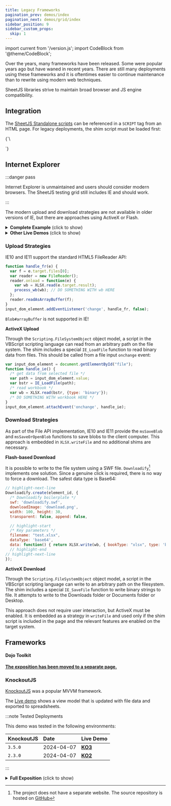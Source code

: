 ```yaml
---
title: Legacy Frameworks
pagination_prev: demos/index
pagination_next: demos/grid/index
sidebar_position: 9
sidebar_custom_props:
  skip: 1
---
```


import current from '/version.js';
import CodeBlock from '@theme/CodeBlock';

Over the years, many frameworks have been released. Some were popular years ago
but have waned in recent years. There are still many deployments using these
frameworks and it is oftentimes easier to continue maintenance than to rewrite
using modern web techniques.

SheetJS libraries strive to maintain broad browser and JS engine compatibility.

## Integration

The [SheetJS Standalone scripts](/docs/getting-started/installation/standalone)
can be referenced in a `SCRIPT` tag from an HTML page. For legacy deployments,
the shim script must be loaded first:

<CodeBlock language="html">{`\
<!-- SheetJS version ${current} \`shim.min.js\` -->
<script lang="javascript" src="https://cdn.sheetjs.com/xlsx-${current}/package/dist/shim.min.js"></script>
<!-- SheetJS version ${current} \`xlsx.full.min.js\` -->
<script lang="javascript" src="https://cdn.sheetjs.com/xlsx-${current}/package/dist/xlsx.full.min.js"></script>
<script>
/* display SheetJS version */
if(typeof console == "object" && console.log) console.log(XLSX.version);
else if(typeof alert != "undefined") alert(XLSX.version);
else document.write(XLSX.version);
</script>`}
</CodeBlock>

## Internet Explorer

:::danger pass

Internet Explorer is unmaintained and users should consider modern browsers.
The SheetJS testing grid still includes IE and should work.

:::

The modern upload and download strategies are not available in older versions of
IE, but there are approaches using ActiveX or Flash.

<details>
  <summary><b>Complete Example</b> (click to show)</summary>

This demo includes all of the support files for the Flash and ActiveX methods.

1) Download the SheetJS Standalone script and shim script. Move both files to
the project directory:

<ul>
<li><a href={`https://cdn.sheetjs.com/xlsx-${current}/package/dist/shim.min.js`}>shim.min.js</a></li>
<li><a href={`https://cdn.sheetjs.com/xlsx-${current}/package/dist/xlsx.full.min.js`}>xlsx.full.min.js</a></li>
</ul>

2) [Download the demo ZIP](pathname:///ie/SheetJSIESupport.zip).

The ZIP includes the demo HTML file as well as the Downloadify support files.

Extract the contents to the same folder as the scripts from step 1

3) Start a HTTP server:

```bash
npx -y http-server .
```

4) Access the `index.html` from a machine with Internet Explorer.

</details>

<details>
  <summary><b>Other Live Demos</b> (click to show)</summary>

:::caution pass

The hosted solutions may not work in older versions of Windows.  For testing,
demo pages should be downloaded and hosted using a simple HTTP server.

:::

https://oss.sheetjs.com/sheetjs/ajax.html uses XMLHttpRequest to download test
files and convert to CSV

https://oss.sheetjs.com/sheetjs/ demonstrates reading files with `FileReader`.

Older versions of IE do not support HTML5 File API but do support Base64.

On MacOS you can get the Base64 encoding with:

```bash
$ <target_file base64 | pbcopy
```

On Windows XP and up you can get the Base64 encoding using `certutil`:

```cmd
> certutil -encode target_file target_file.b64
```

(note: You have to open the file and remove the header and footer lines)

</details>

### Upload Strategies

IE10 and IE11 support the standard HTML5 FileReader API:

```js
function handle_fr(e) {
  var f = e.target.files[0];
  var reader = new FileReader();
  reader.onload = function(e) {
    var wb = XLSX.read(e.target.result);
    process_wb(wb); // DO SOMETHING WITH wb HERE
  };
  reader.readAsArrayBuffer(f);
}
input_dom_element.addEventListener('change', handle_fr, false);
```

`Blob#arrayBuffer` is not supported in IE!

**ActiveX Upload**

Through the `Scripting.FileSystemObject` object model, a script in the VBScript
scripting language can read from an arbitrary path on the file system. The shim
includes a special `IE_LoadFile` function to read binary data from files. This
should be called from a file input `onchange` event:

```js
var input_dom_element = document.getElementById("file");
function handle_ie() {
  /* get data from selected file */
  var path = input_dom_element.value;
  var bstr = IE_LoadFile(path);
  /* read workbook */
  var wb = XLSX.read(bstr, {type: 'binary'});
  /* DO SOMETHING WITH workbook HERE */
}
input_dom_element.attachEvent('onchange', handle_ie);
```

### Download Strategies

As part of the File API implementation, IE10 and IE11 provide the `msSaveBlob`
and `msSaveOrOpenBlob` functions to save blobs to the client computer.  This
approach is embedded in `XLSX.writeFile` and no additional shims are necessary.

**Flash-based Download**

It is possible to write to the file system using a SWF file.  `Downloadify`[^1]
implements one solution.  Since a genuine click is required, there is no way to
force a download.  The safest data type is Base64:

```js
// highlight-next-line
Downloadify.create(element_id, {
  /* Downloadify boilerplate */
  swf: 'downloadify.swf',
  downloadImage: 'download.png',
  width: 100, height: 30,
  transparent: false, append: false,

  // highlight-start
  /* Key parameters */
  filename: "test.xlsx",
  dataType: 'base64',
  data: function() { return XLSX.write(wb, { bookType: "xlsx", type: 'base64' }); }
  // highlight-end
// highlight-next-line
});
```

**ActiveX Download**

Through the `Scripting.FileSystemObject` object model, a script in the VBScript
scripting language can write to an arbitrary path on the filesystem.  The shim
includes a special `IE_SaveFile` function to write binary strings to file.  It
attempts to write to the Downloads folder or Documents folder or Desktop.

This approach does not require user interaction, but ActiveX must be enabled. It
is embedded as a strategy in `writeFile` and used only if the shim script is
included in the page and the relevant features are enabled on the target system.


## Frameworks

#### Dojo Toolkit

**[The exposition has been moved to a separate page.](/docs/demos/frontend/dojo)**

### KnockoutJS

[KnockoutJS](https://knockoutjs.com/) was a popular MVVM framework.

The [Live demo](pathname:///knockout/knockout3.html) shows a view model that is
updated with file data and exported to spreadsheets.

:::note Tested Deployments

This demo was tested in the following environments:

| KnockoutJS | Date       | Live Demo                                      |
|:-----------|:-----------|:-----------------------------------------------|
| `3.5.0`    | 2024-04-07 | [**KO3**](pathname:///knockout/knockout3.html) |
| `2.3.0`    | 2024-04-07 | [**KO2**](pathname:///knockout/knockout2.html) |

:::

<details>
  <summary><b>Full Exposition</b> (click to show)</summary>

**State**

Arrays of arrays are the simplest data structure for representing worksheets.

```js
var aoa = [
  [1, 2], // A1 = 1, B1 = 2
  [3, 4]  // A1 = 3, B1 = 4
];
```

`ko.observableArray` should be used to create the view model:

```js
function ViewModel() {
  /* use an array of arrays */
  this.aoa = ko.observableArray([ [1,2], [3,4] ]);
}
/* create model */
var model = new ViewModel();
ko.applyBindings(model);
```

`XLSX.utils.sheet_to_json` with `header: 1` generates data for the model:

```js
/* starting from a `wb` workbook object, pull first worksheet */
var ws = wb.Sheets[wb.SheetNames[0]];
/* convert the worksheet to an array of arrays */
var aoa = XLSX.utils.sheet_to_json(ws, {header:1});
/* update model */
model.aoa(aoa);
```

`XLSX.utils.aoa_to_sheet` generates worksheets from the model:

```js
var aoa = model.aoa();
var ws = XLSX.utils.aoa_to_sheet(aoa);
```

**Data Binding**

`data-bind="foreach: ..."` provides a simple approach for binding to `TABLE`:

```html
<table data-bind="foreach: aoa">
  <tr data-bind="foreach: $data">
    <td><span data-bind="text: $data"></span></td>
  </tr>
</table>
```

Unfortunately the nested `"foreach: $data"` binding is read-only.  A two-way
binding is possible using the `$parent` and `$index` binding context properties:

```html
<table data-bind="foreach: aoa">
  <tr data-bind="foreach: $data">
    <td><input data-bind="value: $parent[$index()]" /></td>
  </tr>
</table>
```

</details>

[^1]: The project does not have a separate website. The source repository is hosted on [GitHub](https://github.com/dcneiner/Downloadify)